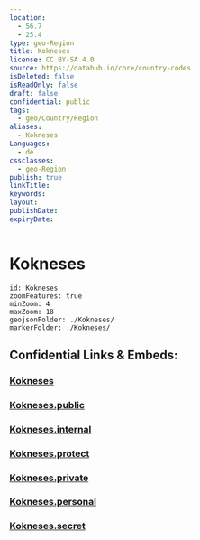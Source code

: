 ```yaml
---
location:
  - 56.7
  - 25.4
type: geo-Region
title: Kokneses
license: CC BY-SA 4.0
source: https://datahub.io/core/country-codes
isDeleted: false
isReadOnly: false
draft: false
confidential: public
tags:
  - geo/Country/Region
aliases:
  - Kokneses
Languages:
  - de
cssclasses:
  - geo-Region
publish: true
linkTitle:
keywords:
layout:
publishDate:
expiryDate:
---
```


# Kokneses

```leaflet
id: Kokneses
zoomFeatures: true 
minZoom: 4 
maxZoom: 18
geojsonFolder: ./Kokneses/
markerFolder: ./Kokneses/
```


## Confidential Links & Embeds: 

### [Kokneses](/_Standards/Earth/Continent/Europe/Europe~North/Latvia/Counties/Kokneses.md) 

### [Kokneses.public](/_public/Earth/Continent/Europe/Europe~North/Latvia/Counties/Kokneses.public.md) 

### [Kokneses.internal](/_internal/Earth/Continent/Europe/Europe~North/Latvia/Counties/Kokneses.internal.md) 

### [Kokneses.protect](/_protect/Earth/Continent/Europe/Europe~North/Latvia/Counties/Kokneses.protect.md) 

### [Kokneses.private](/_private/Earth/Continent/Europe/Europe~North/Latvia/Counties/Kokneses.private.md) 

### [Kokneses.personal](/_personal/Earth/Continent/Europe/Europe~North/Latvia/Counties/Kokneses.personal.md) 

### [Kokneses.secret](/_secret/Earth/Continent/Europe/Europe~North/Latvia/Counties/Kokneses.secret.md)

